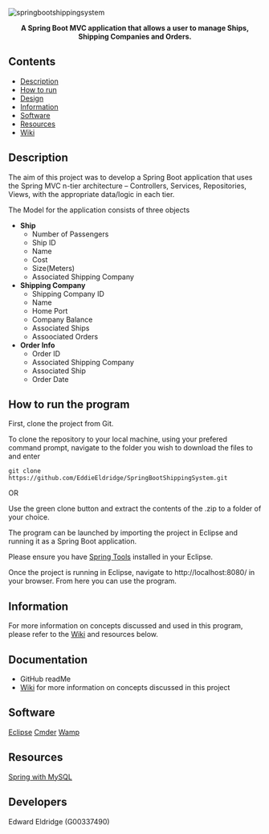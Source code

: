 ![springbootshippingsystem](https://user-images.githubusercontent.com/22448079/38827335-82e385ac-41aa-11e8-8dbb-59716fa7d2a2.png)

<p align="center">
  <b>A Spring Boot MVC application that allows a user to manage Ships, Shipping Companies and Orders.</b><br>
</p>

## Contents
* [Description](#description)
* [How to run](#how-to-run-the-program)
* [Design](#design)
* [Information](#information)
* [Software](#Software)
* [Resources](#resources)
* [Wiki](https://github.com/EddieEldridge/UnityZephyr/wiki)

## Description
The aim of this project was to develop a Spring Boot application that uses the Spring MVC n-tier architecture – Controllers, Services, Repositories, Views, with the appropriate data/logic in each tier.

The Model for the application consists of three objects
* <b>Ship</b>
	* Number of Passengers
	* Ship ID
  * Name
  * Cost
  * Size(Meters)
  * Associated Shipping Company
* <b>Shipping Company</b>
	* Shipping Company ID
	* Name
	* Home Port
	* Company Balance
  * Associated Ships
  * Assoociated Orders
 * <b>Order Info</b>
	* Order ID
	* Associated Shipping Company
	* Associated Ship
	* Order Date

## How to run the program
First, clone the project from Git.

To clone the repository to your local machine, using your prefered command prompt, navigate to the folder you wish to download the files to and enter
```
git clone https://github.com/EddieEldridge/SpringBootShippingSystem.git
```
OR

Use the green clone button and extract the contents of the .zip to a folder of your choice.

The program can be launched by importing the project in Eclipse and running it as a Spring Boot application.

Please ensure you have [Spring Tools](https://marketplace.eclipse.org/content/spring-tools-aka-spring-ide-and-spring-tool-suite) installed in your Eclipse.

Once the project is running in Eclipse, navigate to http://localhost:8080/ in your browser. From here you can use the program.


## Information
For more information on concepts discussed and used in this program, please refer to the [Wiki](https://github.com/EddieEldridge/UnityZephyr/wiki) and resources below.

## Documentation
- GitHub readMe
- [Wiki](https://github.com/EddieEldridge/UnityZephyr/wiki) for more information on concepts discussed in this project

## Software
[Eclipse](https://www.eclipse.org/)
[Cmder](http://cmder.net/)
[Wamp](http://www.wampserver.com/en/)

## Resources
[Spring with MySQL](https://spring.io/guides/gs/accessing-data-mysql/)

## Developers
Edward Eldridge (G00337490)
